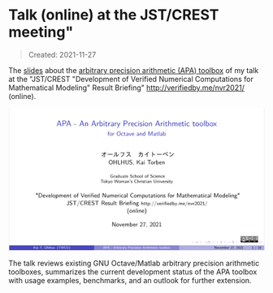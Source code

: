 # Talk (online) at the JST/CREST meeting"

> Created: 2021-11-27

The [slides](https://github.com/siko1056/slides_nvr2021/blob/main/slides.pdf)
about the
[arbitrary precision arithmetic (APA) toolbox](https://github.com/gnu-octave/pkg-apa)
of my talk at the
"JST/CREST "Development of Verified Numerical Computations for Mathematical Modeling" Result Briefing"
<http://verifiedby.me/nvr2021/> (online).

[![octave_docker_overview](./title_slide.png)](https://github.com/siko1056/slides_nvr2021/blob/main/slides.pdf)

The talk reviews existing GNU Octave/Matlab arbitrary precision arithmetic
toolboxes, summarizes the current development status of the APA toolbox
with usage examples, benchmarks, and an outlook for further extension.
